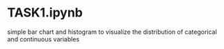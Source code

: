 # TASK1.ipynb
simple bar chart and histogram to visualize the distribution of categorical and continuous variables
